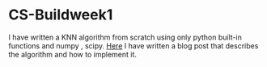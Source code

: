 # CS-Buildweek1
I have written a KNN algorithm from scratch using only python built-in functions and numpy , scipy.
[Here](https://ssengupta801.medium.com/knn-algorithm-from-scratch-using-only-python-built-in-functions-and-numpy-scipy-a140931b67b6) I have written a blog post that describes the algorithm and how to implement it. 